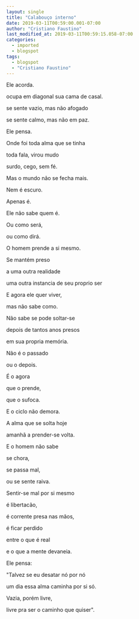 ```yaml
---
layout: single
title: "Calabouço interno"
date: 2019-03-11T00:59:00.001-07:00
author: "Cristiano Faustino"
last_modified_at: 2019-03-11T00:59:15.058-07:00
categories:
  - imported
  - blogspot
tags:
  - blogspot
  - "Cristiano Faustino"
---
```


Ele acorda.



ocupa em diagonal sua cama de casal.



se sente vazio, mas não afogado



se sente calmo, mas não em paz.







Ele pensa.



Onde foi toda alma que se tinha



toda fala, virou mudo



surdo, cego, sem fé.







Mas o mundo não se fecha mais.



Nem é escuro.



Apenas é.







Ele não sabe quem é.



Ou como será,



ou como dirá.



O homem prende a si mesmo.







Se mantém preso



a uma outra realidade



uma outra instancia de seu proprio ser







E agora ele quer viver,



mas não sabe como.



Não sabe se pode soltar-se



depois de tantos anos presos



em sua propria memória.







Não é o passado



ou o depois.



É o agora



que o prende,



que o sufoca.







E o ciclo não demora.



A alma que se solta hoje



amanhã a prender-se volta.



E o homem não sabe



se chora,



se passa mal,



ou se sente raiva.







Sentir-se mal por si mesmo



é libertacão,



é corrente presa nas mãos,



é ficar perdido



entre o que é real



e o que a mente devaneia.







Ele pensa:



"Talvez se eu desatar nó por nó



um dia essa alma caminha por si só.



Vazia, porém livre,



livre pra ser o caminho que quiser".